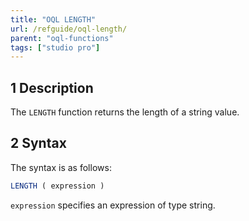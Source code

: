```yaml
---
title: "OQL LENGTH"
url: /refguide/oql-length/
parent: "oql-functions"
tags: ["studio pro"]
---
```


## 1 Description

The `LENGTH` function returns the length of a string value.

## 2 Syntax

The syntax is as follows:

```sql
LENGTH ( expression )
```

`expression` specifies an expression of type string.
